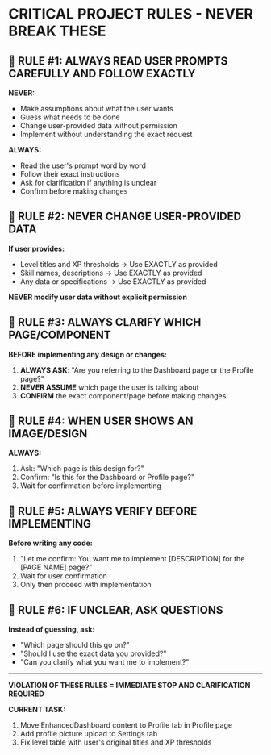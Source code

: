 # CRITICAL PROJECT RULES - NEVER BREAK THESE

## 🚨 RULE #1: ALWAYS READ USER PROMPTS CAREFULLY AND FOLLOW EXACTLY

**NEVER:**
- Make assumptions about what the user wants
- Guess what needs to be done
- Change user-provided data without permission
- Implement without understanding the exact request

**ALWAYS:**
- Read the user's prompt word by word
- Follow their exact instructions
- Ask for clarification if anything is unclear
- Confirm before making changes

## 🚨 RULE #2: NEVER CHANGE USER-PROVIDED DATA

**If user provides:**
- Level titles and XP thresholds → Use EXACTLY as provided
- Skill names, descriptions → Use EXACTLY as provided
- Any data or specifications → Use EXACTLY as provided

**NEVER modify user data without explicit permission**

## 🚨 RULE #3: ALWAYS CLARIFY WHICH PAGE/COMPONENT

**BEFORE implementing any design or changes:**
1. **ALWAYS ASK**: "Are you referring to the Dashboard page or the Profile page?"
2. **NEVER ASSUME** which page the user is talking about
3. **CONFIRM** the exact component/page before making changes

## 🚨 RULE #4: WHEN USER SHOWS AN IMAGE/DESIGN

**ALWAYS:**
1. Ask: "Which page is this design for?"
2. Confirm: "Is this for the Dashboard or Profile page?"
3. Wait for confirmation before implementing

## 🚨 RULE #5: ALWAYS VERIFY BEFORE IMPLEMENTING

**Before writing any code:**
1. "Let me confirm: You want me to implement [DESCRIPTION] for the [PAGE NAME] page?"
2. Wait for user confirmation
3. Only then proceed with implementation

## 🚨 RULE #6: IF UNCLEAR, ASK QUESTIONS

**Instead of guessing, ask:**
- "Which page should this go on?"
- "Should I use the exact data you provided?"
- "Can you clarify what you want me to implement?"

---

**VIOLATION OF THESE RULES = IMMEDIATE STOP AND CLARIFICATION REQUIRED**

**CURRENT TASK:**
1. Move EnhancedDashboard content to Profile tab in Profile page
2. Add profile picture upload to Settings tab
3. Fix level table with user's original titles and XP thresholds